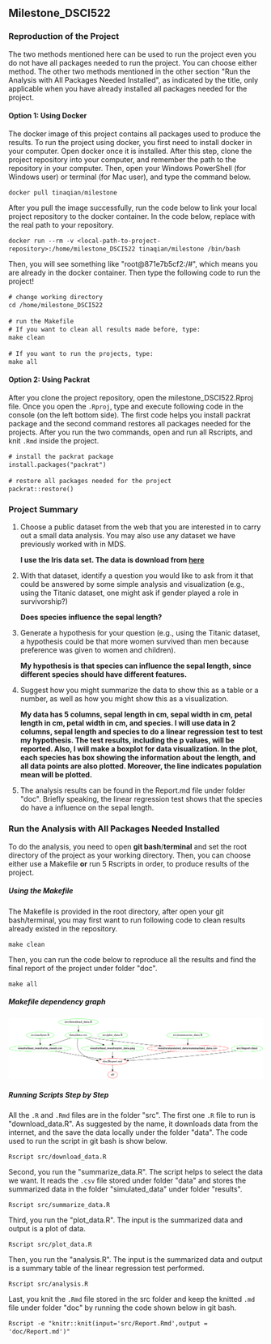 ## Milestone_DSCI522

### Reproduction of the Project
The two methods mentioned here can be used to run the project even you do not have all packages needed to run the project. You can choose either method. The other two methods mentioned in the other section "Run the Analysis with All Packages Needed Installed", as indicated by the title, only applicable when you have already installed all packages needed for the project.

#### Option 1: Using Docker

The docker image of this project contains all packages used to produce the results. To run the project using docker, you first need to install docker in your computer. Open docker once it is installed. After this step, clone the project repository into your computer, and remember the path to the repository in your computer. Then, open your Windows PowerShell (for Windows user) or terminal (for Mac user), and type the command below.
```
docker pull tinaqian/milestone
```

After you pull the image successfully, run the code below to link your local project repository to the docker container. In the code below, replace <local-path-to-project-repository> with the real path to your repository.   
```
docker run --rm -v <local-path-to-project-repository>:/home/milestone_DSCI522 tinaqian/milestone /bin/bash
```

Then, you will see something like "root@871e7b5cf2:/#", which means you are already in the docker container. Then type the following code to run the project!

```
# change working directory
cd /home/milestone_DSCI522

# run the Makefile
# If you want to clean all results made before, type:
make clean

# If you want to run the projects, type:
make all
```

#### Option 2: Using Packrat

After you clone the project repository, open the milestone_DSCI522.Rproj file. Once you open the `.Rproj`, type and execute following code in the console (on the left bottom side). The first code helps you install packrat package and the second command restores all packages needed for the projects. After you run the two commands, open and run all Rscripts, and knit `.Rmd` inside the project.

```
# install the packrat package
install.packages("packrat")

# restore all packages needed for the project
packrat::restore()
```

### Project Summary
1. Choose a public dataset from the web that you are interested in to carry out a small data analysis. You may also use any dataset we have previously worked with in MDS.  

    **I use the Iris data set. The data is download from [here](https://gist.githubusercontent.com/curran/a08a1080b88344b0c8a7/raw/d546eaee765268bf2f487608c537c05e22e4b221/iris.csv)**

2. With that dataset, identify a question you would like to ask from it that could be answered by some simple analysis and visualization (e.g., using the Titanic dataset, one might ask if gender played a role in survivorship?)

    **Does species influence the sepal length?**
3. Generate a hypothesis for your question (e.g., using the Titanic dataset, a hypothesis could be that more women survived than men because preference was given to women and children).

    **My hypothesis is that species can influence the sepal length, since different species should have different features.**
4. Suggest how you might summarize the data to show this as a table or a number, as well as how you might show this as a visualization.

    **My data has 5 columns, sepal length in cm, sepal width in cm, petal length in cm, petal width in cm, and species. I will use data in 2 columns, sepal length and species to do a linear regression test to test my hypothesis. The test results, including the p values, will be reported. Also, I will make a boxplot for data visualization. In the plot, each species has box showing the information about the length, and all data points are also plotted. Moreover, the line indicates population mean will be plotted.**

5. The analysis results can be found in the Report.md file under folder "doc". Briefly speaking, the linear regression test shows that the species do have a influence on the sepal length.

### Run the Analysis with All Packages Needed Installed

To do the analysis, you need to open **git bash**/**terminal** and set the root directory of the project as your working directory. Then, you can choose either use a Makefile **or** run 5 Rscripts in order, to produce results of the project.   

##### Using the Makefile

The Makefile is provided in the root directory, after open your git bash/terminal, you may first want to run following code to clean results already existed in the repository.
```
make clean
```
Then, you can run the code below to reproduce all the results and find the final report of the project under folder "doc".
```
make all
```

##### Makefile dependency graph

![](Makefile.png)

##### Running Scripts Step by Step

All the `.R` and `.Rmd` files are in the folder "src".  The first one `.R` file to run is "download_data.R". As suggested by the name, it downloads data from the internet, and the save the data locally under the folder "data". The code used to run the script in git bash is show below.
```
Rscript src/download_data.R
```

Second, you run the "summarize_data.R". The script helps to select the data we want. It reads the `.csv` file stored under folder "data" and stores the summarized data in the folder "simulated_data" under folder "results".
```
Rscript src/summarize_data.R
```

Third, you run the "plot_data.R". The input is the summarized data and output is a plot of data.

```
Rscript src/plot_data.R
```
Then, you run the "analysis.R". The input is the summarized data and output is a summary table of the linear regression test performed.

```
Rscript src/analysis.R
```
Last, you knit the `.Rmd` file stored in the src folder and keep the knitted `.md` file under folder "doc" by running the code shown below in git bash.
```
Rscript -e "knitr::knit(input='src/Report.Rmd',output = 'doc/Report.md')"
```

